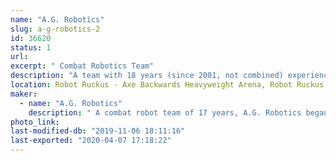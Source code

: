 ```yaml
---
name: "A.G. Robotics"
slug: a-g-robotics-2
id: 36620
status: 1
url: 
excerpt: " Combat Robotics Team"
description: "A team with 18 years (since 2001, not combined) experience in the combat box."
location: Robot Ruckus - Axe Backwards Heavyweight Arena, Robot Ruckus - Small Arena
maker:
  - name: "A.G. Robotics"
    description: " A combat robot team of 17 years, A.G. Robotics began in Florida, but has moved to different regions in different phases of life, competing with the best around the country. "
photo_link: 
last-modified-db: "2019-11-06 18:11:16"
last-exported: "2020-04-07 17:18:22"
---
```

